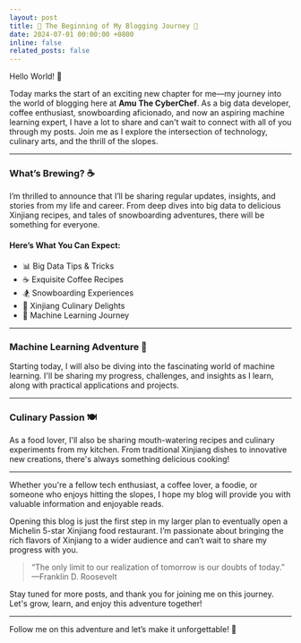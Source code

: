 ```yaml
---
layout: post
title: 🚀 The Beginning of My Blogging Journey 🚀
date: 2024-07-01 00:00:00 +0800
inline: false
related_posts: false
---
```


Hello World! 🌟

Today marks the start of an exciting new chapter for me—my journey into the world of blogging here at **Amu The CyberChef**. As a big data developer, coffee enthusiast, snowboarding aficionado, and now an aspiring machine learning expert, I have a lot to share and can't wait to connect with all of you through my posts. Join me as I explore the intersection of technology, culinary arts, and the thrill of the slopes.

---

### What’s Brewing? ☕️

I’m thrilled to announce that I’ll be sharing regular updates, insights, and stories from my life and career. From deep dives into big data to delicious Xinjiang recipes, and tales of snowboarding adventures, there will be something for everyone.

#### Here’s What You Can Expect:

<ul>
    <li>📊 Big Data Tips & Tricks</li>
    <li>☕ Exquisite Coffee Recipes</li>
    <li>🏂 Snowboarding Experiences</li>
    <li>🍲 Xinjiang Culinary Delights</li>
    <li>🤖 Machine Learning Journey</li>
</ul>

---

### Machine Learning Adventure 🤖

Starting today, I will also be diving into the fascinating world of machine learning. I'll be sharing my progress, challenges, and insights as I learn, along with practical applications and projects.

---

### Culinary Passion 🍽️

As a food lover, I'll also be sharing mouth-watering recipes and culinary experiments from my kitchen. From traditional Xinjiang dishes to innovative new creations, there's always something delicious cooking!

---

Whether you're a fellow tech enthusiast, a coffee lover, a foodie, or someone who enjoys hitting the slopes, I hope my blog will provide you with valuable information and enjoyable reads.

Opening this blog is just the first step in my larger plan to eventually open a Michelin 5-star Xinjiang food restaurant. I’m passionate about bringing the rich flavors of Xinjiang to a wider audience and can’t wait to share my progress with you.

> “The only limit to our realization of tomorrow is our doubts of today.” —Franklin D. Roosevelt

Stay tuned for more posts, and thank you for joining me on this journey. Let's grow, learn, and enjoy this adventure together!

---

Follow me on this adventure and let’s make it unforgettable! 🌟

